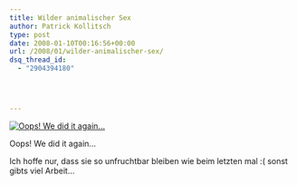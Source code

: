```yaml
---
title: Wilder animalischer Sex
author: Patrick Kollitsch
type: post
date: 2008-01-10T00:16:56+00:00
url: /2008/01/wilder-animalischer-sex/
dsq_thread_id:
  - "2904394180"




---
```

<div class="flickr">
  <a href="http://www.flickr.com/photos/schreibblogade/2182530265/" title="Oops! We did it again..."><img src="//farm3.static.flickr.com/2298/2182530265_f8f13087ed.jpg" alt="Oops! We did it again..." /></a></p> 
  
  <p>
    Oops! We did it again&#8230;
  </p>
</div>

Ich hoffe nur, dass sie so unfruchtbar bleiben wie beim letzten mal :( sonst gibts viel Arbeit&#8230;